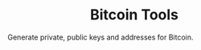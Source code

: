 <h1 align="center">Bitcoin Tools</h1>
<p>Generate private, public keys and addresses for Bitcoin.</p>
